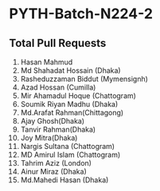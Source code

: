 # PYTH-Batch-N224-2

## Total Pull Requests

1. Hasan Mahmud
2. Md Shahadat Hossain (Dhaka)
3. Rasheduzzaman Biddut (Mymensignh)
4. Azad Hossan (Cumilla)
5. Mir Ahamadul Hoque (Chattogram)
6. Soumik Riyan Madhu (Dhaka)
7. Md.Arafat Rahman(Chittagong)
8. Ajay Ghosh(Dhaka)
9. Tanvir Rahman(Dhaka)
10. Joy Mitra(Dhaka)
11. Nargis Sultana (Chattogram)
12. MD Amirul Islam (Chattogram)
13. Tahrim Aziz (London)
14. Ainur Miraz (Dhaka)
15. Md.Mahedi Hasan (Dhaka)
